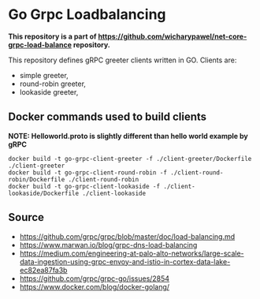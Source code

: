 # Go Grpc Loadbalancing

__This repository is a part of https://github.com/wicharypawel/net-core-grpc-load-balance repository.__

This repository defines gRPC greeter clients written in GO. Clients are:
- simple greeter,
- round-robin greeter,
- lookaside greeter,

## Docker commands used to build clients 

__NOTE: Helloworld.proto is slightly different than hello world example by gRPC__

```
docker build -t go-grpc-client-greeter -f ./client-greeter/Dockerfile ./client-greeter
docker build -t go-grpc-client-round-robin -f ./client-round-robin/Dockerfile ./client-round-robin
docker build -t go-grpc-client-lookaside -f ./client-lookaside/Dockerfile ./client-lookaside
```

## Source

- https://github.com/grpc/grpc/blob/master/doc/load-balancing.md
- https://www.marwan.io/blog/grpc-dns-load-balancing
- https://medium.com/engineering-at-palo-alto-networks/large-scale-data-ingestion-using-grpc-envoy-and-istio-in-cortex-data-lake-ec82ea87fa3b
- https://github.com/grpc/grpc-go/issues/2854
- https://www.docker.com/blog/docker-golang/